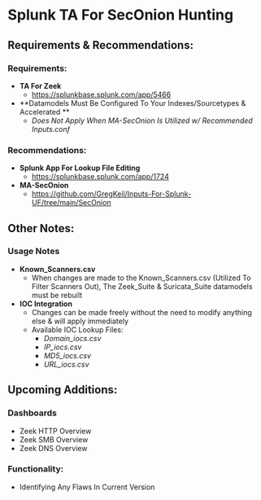 # Splunk TA For SecOnion Hunting


## Requirements & Recommendations:
### Requirements:
- **TA For Zeek**
  - https://splunkbase.splunk.com/app/5466
- **Datamodels Must Be Configured To Your Indexes/Sourcetypes & Accelerated **
  - _Does Not Apply When MA-SecOnion Is Utilized w/ Recommended Inputs.conf_
    
### Recommendations: 
- **Splunk App For Lookup File Editing**
  - https://splunkbase.splunk.com/app/1724
- **MA-SecOnion**
  - https://github.com/GregKeil/Inputs-For-Splunk-UF/tree/main/SecOnion


## Other Notes:
### Usage Notes
- **Known_Scanners.csv**
  - When changes are made to the Known_Scanners.csv (Utilized To Filter Scanners Out), The Zeek_Suite & Suricata_Suite datamodels must be rebuilt
- **IOC Integration**
  - Changes can be made freely without the need to modify anything else & will apply immediately
  - Available IOC Lookup Files:
    - _Domain_iocs.csv_
    - _IP_iocs.csv_
    - _MD5_iocs.csv_
    - _URL_iocs.csv_

   
## Upcoming Additions:
### Dashboards
- Zeek HTTP Overview
- Zeek SMB Overview
- Zeek DNS Overview

### Functionality:
- Identifying Any Flaws In Current Version
